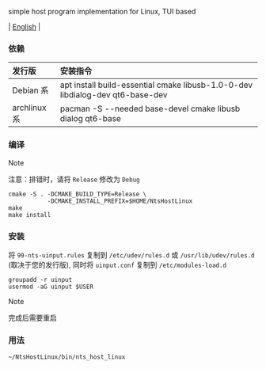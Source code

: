 simple host program implementation for Linux, TUI based

| [English](/host-linux/README.md) |

### 依赖

| 发行版        | 安装指令                                                                       |
| :------------| :---------------------------------------------------------------------------- |
| Debian 系    | apt install build-essential cmake libusb-1.0-0-dev libdialog-dev qt6-base-dev |
| archlinux 系 | pacman -S --needed base-devel cmake libusb dialog qt6-base                    |

### 编译

> [!NOTE]
>
> 注意：排错时，请将 `Release` 修改为 `Debug`

```shell
cmake -S . -DCMAKE_BUILD_TYPE=Release \
           -DCMAKE_INSTALL_PREFIX=$HOME/NtsHostLinux
make
make install
```

### 安装

将 `99-nts-uinput.rules` 复制到 `/etc/udev/rules.d` 或 `/usr/lib/udev/rules.d` (取决于您的发行版), 同时将 `uinput.conf` 复制到 `/etc/modules-load.d`

```shell
groupadd -r uinput
usermod -aG uinput $USER
```

> [!NOTE]
>
> 完成后需要重启

### 用法

```shell
~/NtsHostLinux/bin/nts_host_linux
```
